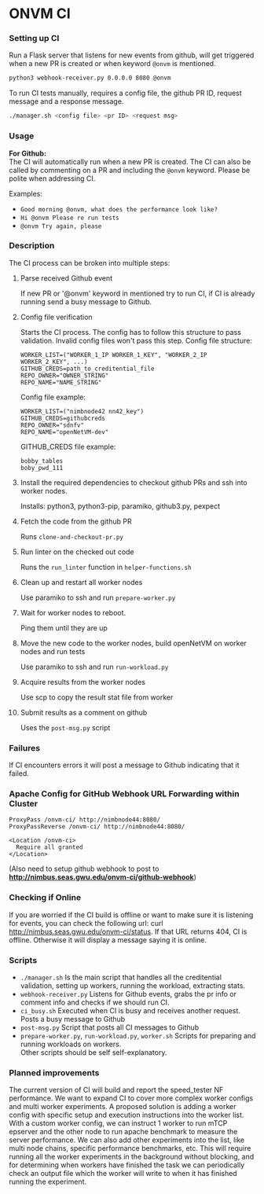 # ONVM CI

### Setting up CI
Run a Flask server that listens for new events from github, will get triggered when a new PR is created or when keyword `@onvm` is mentioned.  
```sh
python3 webhook-receiver.py 0.0.0.0 8080 @onvm
```

To run CI tests manually, requires a config file, the github PR ID, request message and a response message.  
```sh
./manager.sh <config file> <pr ID> <request msg>
```  

### Usage
**For Github:**  
The CI will automatically run when a new PR is created. The CI can also be called by commenting on a PR and including the `@onvm` keyword. Please be polite when addressing CI.   

Examples:  
 - `Good morning @onvm, what does the performance look like?`  
 - `Hi @onvm Please re run tests`  
 - `@onvm Try again, please`  

### Description
The CI process can be broken into multiple steps:
1. Parse received Github event

    If new PR or '@onvm' keyword in mentioned try to run CI, if CI is already running send a busy message to Github.

2. Config file verification

    Starts the CI process. The config has to follow this structure to pass validation. Invalid config files won't pass this step.
    Config file structure:
    ```
    WORKER_LIST=("WORKER_1_IP WORKER_1_KEY", "WORKER_2_IP WORKER_2_KEY", ...)
    GITHUB_CREDS=path_to_creditential_file
    REPO_OWNER="OWNER_STRING"
    REPO_NAME="NAME_STRING"
    ```

    Config file example:
    ```
    WORKER_LIST=("nimbnode42 nn42_key")
    GITHUB_CREDS=githubcreds
    REPO_OWNER="sdnfv"
    REPO_NAME="openNetVM-dev"
    ```

    GITHUB_CREDS file example:
    ```
    bobby_tables
    boby_pwd_111
    ```

3. Install the required dependencies to checkout github PRs and ssh into worker nodes.

    Installs: python3, python3-pip, paramiko, github3.py, pexpect

4. Fetch the code from the github PR

    Runs `clone-and-checkout-pr.py`

5. Run linter on the checked out code

    Runs the `run_linter` function in `helper-functions.sh`

6. Clean up and restart all worker nodes

    Use paramiko to ssh and run `prepare-worker.py`

7. Wait for worker nodes to reboot.

    Ping them until they are up

8. Move the new code to the worker nodes, build openNetVM on worker nodes and run tests

    Use paramiko to ssh and run `run-workload.py`

9. Acquire results from the worker nodes

    Use scp to copy the result stat file from worker

10. Submit results as a comment on github

    Uses the `post-msg.py` script

### Failures
If CI encounters errors it will post a message to Github indicating that it failed.

### Apache Config for GitHub Webhook URL Forwarding within Cluster

```
ProxyPass /onvm-ci/ http://nimbnode44:8080/
ProxyPassReverse /onvm-ci/ http://nimbnode44:8080/

<Location /onvm-ci>
  Require all granted
</Location>
```  
(Also need to setup github webhook to post to **http://nimbus.seas.gwu.edu/onvm-ci/github-webhook**)

### Checking if Online

If you are worried if the CI build is offline or want to make sure it is listening for events, you can check the following url: curl http://nimbus.seas.gwu.edu/onvm-ci/status.  If that URL returns 404, CI is offline.  Otherwise it will display a message saying it is online.

### Scripts
 - `./manager.sh` Is the main script that handles all the creditential validation, setting up workers, running the workload, extracting stats.
 - `webhook-receiver.py` Listens for Github events, grabs the pr info or comment info and checks if we should run CI.
 - `ci_busy.sh` Executed when CI is busy and receives another request. Posts a busy message to Github
 - `post-msg.py` Script that posts all CI messages to Github
 - `prepare-worker.py`, `run-workload.py`, `worker.sh` Scripts for preparing and running workloads on workers.  
Other scripts should be self self-explanatory. 

### Planned improvements
The current version of CI will build and report the speed_tester NF performance. We want to expand CI to cover more complex worker configs and multi worker experiments. A proposed solution is adding a worker config with specific setup and execution instructions into the worker list. With a custom worker config, we can instruct 1 worker to run mTCP epserver and the other node to run apache benchmark to measure the server performance. We can also add other experiments into the list, like multi node chains, specific performance benchmarks, etc. This will require running all the worker experiments in the background without blocking, and for determining when workers have finished the task we can periodically check an output file which the worker will write to when it has finished running the experiment. 

